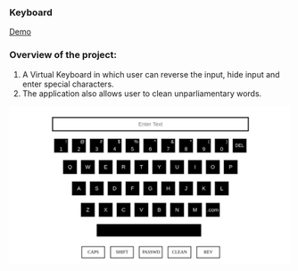 ### Keyboard

[Demo](https://udaykiran199715.github.io/Keyboard/)

### Overview of the project:
1. A Virtual Keyboard in which user can reverse the input, hide input and enter special characters.
2. The application also allows user to clean unparliamentary words.


<img src="keyboard.png" />


